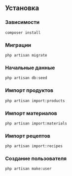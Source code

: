 ## Установка

### Зависимости
```composer install```

### Миграции
```php artisan migrate```

### Начальные данные
```php artisan db:seed```

### Импорт продуктов
```php artisan import:products```

### Импорт материалов
```php artisan import:materials```

### Импорт рецептов
```php artisan import:recipes```

### Создание пользователя
```php artisan make:user```